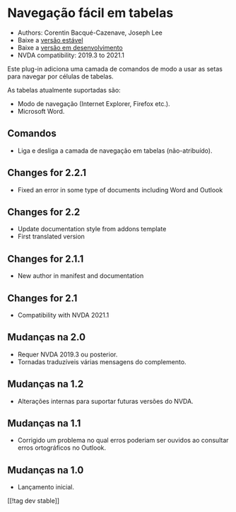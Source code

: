 # Navegação fácil em tabelas #

* Authors: Corentin Bacqué-Cazenave, Joseph Lee
* Baixe a [versão estável][1]
* Baixe a [versão em desenvolvimento][2]
* NVDA compatibility: 2019.3 to 2021.1

Este plug-in adiciona uma camada de comandos de modo a usar as setas para
navegar por células de tabelas.

As tabelas atualmente suportadas são:

* Modo de navegação (Internet Explorer, Firefox etc.).
* Microsoft Word.

## Comandos

* Liga e desliga a camada de navegação em tabelas (não-atribuído).

## Changes for 2.2.1

* Fixed an error in some type of documents including Word and Outlook

## Changes for 2.2

* Update documentation style from addons template
* First translated version

## Changes for 2.1.1

* New author in manifest and documentation

## Changes for 2.1

* Compatibility with NVDA 2021.1

## Mudanças na 2.0

* Requer NVDA 2019.3 ou posterior.
* Tornadas traduzíveis várias mensagens do complemento.

## Mudanças na 1.2

* Alterações internas para suportar futuras versões do NVDA.

## Mudanças na 1.1

* Corrigido um problema no qual erros poderiam ser ouvidos ao consultar
  erros ortográficos no Outlook.

## Mudanças na 1.0

*   Lançamento inicial.

[[!tag dev stable]]

[1]: https://addons.nvda-project.org/files/get.php?file=etn

[2]: https://addons.nvda-project.org/files/get.php?file=etn-dev
